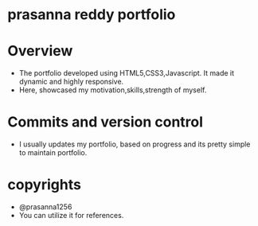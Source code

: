# prasanna reddy portfolio
# Overview
- The portfolio developed using HTML5,CSS3,Javascript. It made it dynamic and highly responsive.
- Here, showcased my motivation,skills,strength of myself.
# Commits and version control
- I usually updates my portfolio, based on progress and its pretty simple to maintain portfolio.
# copyrights
- @prasanna1256
- You can utilize it for references.
